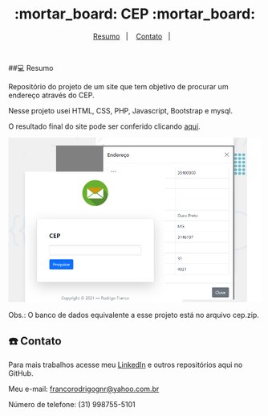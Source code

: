 <h1 align="center">
  :mortar_board: CEP :mortar_board:
</h1>

<p align="center">
<a href="#resumo">Resumo</a>&nbsp;&nbsp;&nbsp;|&nbsp;&nbsp;&nbsp;  
  <a href="#telephone-resumo">Contato</a>&nbsp;&nbsp;&nbsp;|&nbsp;&nbsp;&nbsp;
</p>

<br>

##💻 Resumo

Repositório do projeto de um site que tem objetivo de procurar um endereço através do CEP.

Nesse projeto usei HTML, CSS, PHP, Javascript, Bootstrap e mysql.

O resultado final do site pode ser conferido clicando [aqui](https://rrodrigofranco.000webhostapp.com/).

![Design preview for the ZipCode theme](./img/cep.png)

Obs.: O banco de dados equivalente a esse projeto está no arquivo cep.zip.



## :telephone: Contato

Para mais trabalhos acesse meu [LinkedIn](https://www.linkedin.com/in/rodrigo-ribeiro-franco-862884127/) e outros repositórios aqui no GitHub. 

Meu e-mail: francorodrigognr@yahoo.com.br

Número de telefone: (31) 998755-5101


